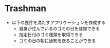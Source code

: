 # Trashman

- 以下の要件を満たすアプリケーションを作成する
  - 自身が住んでいるのゴミの日を登録できる
  - 指定日付のゴミ種類を取得できる
  - ゴミの日の朝に通知を送ることができる